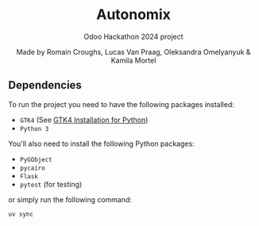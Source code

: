 <div align="center">
  <h1>Autonomix</h1>
  <p> Odoo Hackathon 2024 project </p>
  <p><italic>Made by Romain Croughs, Lucas Van Praag, Oleksandra Omelyanyuk & Kamila Mortel</italic></p>
</div>

## Dependencies

To run the project you need to have the following packages installed:

- `GTK4` (See [GTK4 Installation for Python](https://gnome.pages.gitlab.gnome.org/pygobject/getting_started.html))
- `Python 3`

You'll also need to install the following Python packages:

- `PyGObject`
- `pycairo`
- `Flask`
- `pytest` (for testing)

or simply run the following command:

```bash
uv sync
```
